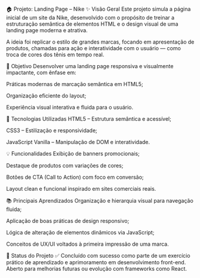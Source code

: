 🏠 Projeto: Landing Page – Nike
✨ Visão Geral
Este projeto simula a página inicial de um site da Nike, desenvolvido com o propósito de treinar a estruturação semântica de elementos HTML e o design visual de uma landing page moderna e atrativa.

A ideia foi replicar o estilo de grandes marcas, focando em apresentação de produtos, chamadas para ação e interatividade com o usuário — como troca de cores dos tênis em tempo real.

🎯 Objetivo
Desenvolver uma landing page responsiva e visualmente impactante, com ênfase em:

Práticas modernas de marcação semântica em HTML5;

Organização eficiente do layout;

Experiência visual interativa e fluida para o usuário.

🧪 Tecnologias Utilizadas
HTML5 – Estrutura semântica e acessível;

CSS3 – Estilização e responsividade;

JavaScript Vanilla – Manipulação de DOM e interatividade.

💡 Funcionalidades
Exibição de banners promocionais;

Destaque de produtos com variações de cores;

Botões de CTA (Call to Action) com foco em conversão;

Layout clean e funcional inspirado em sites comerciais reais.

📚 Principais Aprendizados
Organização e hierarquia visual para navegação fluida;

Aplicação de boas práticas de design responsivo;

Lógica de alteração de elementos dinâmicos via JavaScript;

Conceitos de UX/UI voltados à primeira impressão de uma marca.

📍 Status do Projeto
✅ Concluído com sucesso como parte de um exercício prático de aprendizado e aprimoramento em desenvolvimento front-end.
Aberto para melhorias futuras ou evolução com frameworks como React.